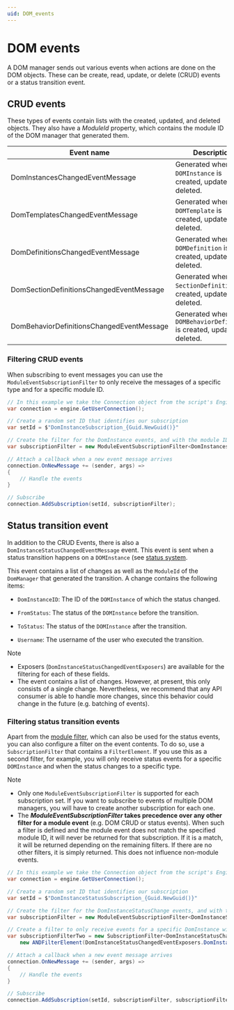 ```yaml
---
uid: DOM_events
---
```


# DOM events

A DOM manager sends out various events when actions are done on the DOM objects. These can be create, read, update, or delete (CRUD) events or a status transition event.

## CRUD events

These types of events contain lists with the created, updated, and deleted objects. They also have a *ModuleId* property, which contains the module ID of the DOM manager that generated them.

| Event name | Description |
|--|--|
| DomInstancesChangedEventMessage | Generated when a `DOMInstance` is created, updated, or deleted. |
| DomTemplatesChangedEventMessage | Generated when a `DOMTemplate` is created, updated, or deleted. |
| DomDefinitionsChangedEventMessage | Generated when a `DOMDefinition` is created, updated, or deleted. |
| DomSectionDefinitionsChangedEventMessage | Generated when a `SectionDefinition` is created, updated, or deleted. |
| DomBehaviorDefinitionsChangedEventMessage | Generated when a `DOMBehaviorDefinition` is created, updated, or deleted. |

### Filtering CRUD events

When subscribing to event messages you can use the `ModuleEventSubscriptionFilter` to only receive the messages of a specific type and for a specific module ID.

```csharp
// In this example we take the Connection object from the script's Engine object
var connection = engine.GetUserConnection();

// Create a random set ID that identifies our subscription
var setId = $"DomInstanceSubscription_{Guid.NewGuid()}"

// Create the filter for the DomInstance events, and with the module ID of our DomManager
var subscriptionFilter = new ModuleEventSubscriptionFilter<DomInstancesChangedEventMessage>("a_module_id");

// Attach a callback when a new event message arrives
connection.OnNewMessage += (sender, args) =>
{
    // Handle the events
}

// Subscribe
connection.AddSubscription(setId, subscriptionFilter);
```

## Status transition event

In addition to the CRUD Events, there is also a `DomInstanceStatusChangedEventMessage` event. This event is sent when a status transition happens on a `DOMInstance` (see [status system](xref:DOM_status_system).

This event contains a list of changes as well as the `ModuleId` of the `DomManager` that generated the transition. A change contains the following items:

- `DomInstanceID`: The ID of the `DOMInstance` of which the status changed.

- `FromStatus`: The status of the `DOMInstance` before the transition.

- `ToStatus`: The status of the `DOMInstance` after the transition.

- `Username`: The username of the user who executed the transition.

> [!NOTE]
>
> - Exposers (`DomInstanceStatusChangedEventExposers`) are available for the filtering for each of these fields.
> - The event contains a list of changes. However, at present, this only consists of a single change. Nevertheless, we recommend that any API consumer is able to handle more changes, since this behavior could change in the future (e.g. batching of events).

### Filtering status transition events

Apart from the [module filter](#filtering-crud-events), which can also be used for the status events, you can also configure a filter on the event contents. To do so, use a `SubscriptionFilter` that contains a `FilterElement`. If you use this as a second filter, for example, you will only receive status events for a specific `DOMInstance` and when the status changes to a specific type.

> [!NOTE]
>
> - Only one `ModuleEventSubscriptionFilter` is supported for each subscription set. If you want to subscribe to events of multiple DOM managers, you will have to create another subscription for each one.
> - The ***ModuleEventSubscriptionFilter* takes precedence over any other filter for a module event** (e.g. DOM CRUD or status events). When such a filter is defined and the module event does not match the specified module ID, it will never be returned for that subscription. If it is a match, it will be returned depending on the remaining filters. If there are no other filters, it is simply returned. This does not influence non-module events.

```csharp
// In this example we take the Connection object from the script's Engine object
var connection = engine.GetUserConnection();

// Create a random set ID that identifies our subscription
var setId = $"DomInstanceStatusSubscription_{Guid.NewGuid()}"

// Create the filter for the DomInstanceStatusChange events, and with the module ID of our DomManager
var subscriptionFilter = new ModuleEventSubscriptionFilter<DomInstanceStatusChangedEventMessage>("a_module_id");

// Create a filter to only receive events for a specific DomInstance with a specific 'to status'
var subscriptionFilterTwo = new SubscriptionFilter<DomInstanceStatusChangedEventMessage, DomInstanceStatusChange>(
    new ANDFilterElement(DomInstanceStatusChangedEventExposers.DomInstanceId.Equal(domInstance.ID.Id), DomInstanceStatusChangedEventExposers.ToStatus.Equal("to_status_id")));

// Attach a callback when a new event message arrives
connection.OnNewMessage += (sender, args) =>
{
    // Handle the events
}

// Subscribe
connection.AddSubscription(setId, subscriptionFilter, subscriptionFilterTwo);
```
